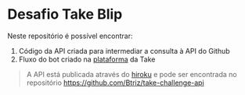 # Desafio Take Blip
Neste repositório é possível encontrar:
1. Código da API criada para intermediar a consulta à API do Github
2. Fluxo do bot criado na [plataforma](https://portal.blip.ai) da Take

> A API está publicada através do [hiroku](https://take-challenge-api.herokuapp.com/) e pode ser encontrada no repositório https://github.com/Btriz/take-challenge-api

